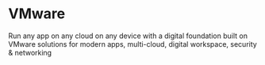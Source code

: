 # VMware
Run any app on any cloud on any device with a digital foundation built on VMware solutions for modern apps, multi-cloud, digital workspace, security &amp; networking
